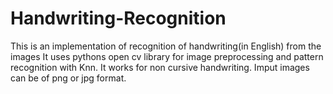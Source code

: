 # Handwriting-Recognition
This is an implementation of  recognition of handwriting(in English) from the images
It uses pythons open cv library for image preprocessing and pattern recognition with Knn.
It works for non cursive handwriting. Imput images can be of png or jpg format.
